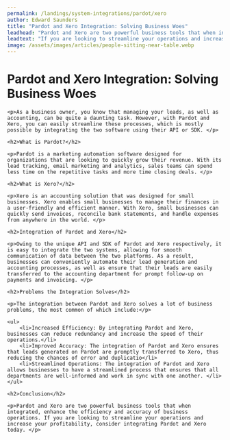 ```yaml
---
permalink: /landings/system-integrations/pardot/xero
author: Edward Saunders
title: "Pardot and Xero Integration: Solving Business Woes"
leadhead: "Pardot and Xero are two powerful business tools that when integrated, enhance the efficiency and accuracy of business operations"
leadtext: "If you are looking to streamline your operations and increase your profitability, consider integrating Pardot and Xero today."
image: /assets/images/articles/people-sitting-near-table.webp
---
```

<div class="arttext">
	<h1>Pardot and Xero Integration: Solving Business Woes </h1>

	<p>As a business owner, you know that managing your leads, as well as accounting, can be quite a daunting task. However, with Pardot and Xero, you can easily streamline these processes, which is mostly possible by integrating the two software using their API or SDK. </p>

	<h2>What is Pardot?</h2>

	<p>Pardot is a marketing automation software designed for organizations that are looking to quickly grow their revenue. With its lead tracking, email marketing and analytics, sales teams can spend less time on the repetitive tasks and more time closing deals. </p>

	<h2>What is Xero?</h2>

	<p>Xero is an accounting solution that was designed for small businesses. Xero enables small businesses to manage their finances in a user-friendly and efficient manner. With Xero, small businesses can quickly send invoices, reconcile bank statements, and handle expenses from anywhere in the world. </p>

	<h2>Integration of Pardot and Xero</h2>

	<p>Owing to the unique API and SDK of Pardot and Xero respectively, it is easy to integrate the two systems, allowing for smooth communication of data between the two platforms. As a result, businesses can conveniently automate their lead generation and accounting processes, as well as ensure that their leads are easily transferred to the accounting department for prompt follow-up on payments and invoicing. </p>

	<h2>Problems the Integration Solves</h2>

	<p>The integration between Pardot and Xero solves a lot of business problems, the most common of which include:</p>

	<ul>
		<li>Increased Efficiency: By integrating Pardot and Xero, businesses can reduce redundancy and increase the speed of their operations.</li>
		<li>Improved Accuracy: The integration of Pardot and Xero ensures that leads generated on Pardot are promptly transferred to Xero, thus reducing the chances of error and duplicatio</li>
		<li>Streamlined Operations: The integration of Pardot and Xero allows businesses to have a streamlined process that ensures that all departments are well-informed and work in sync with one another. </li>
	</ul>

	<h2>Conclusion</h2>

	<p>Pardot and Xero are two powerful business tools that when integrated, enhance the efficiency and accuracy of business operations. If you are looking to streamline your operations and increase your profitability, consider integrating Pardot and Xero today. </p>

</div>
